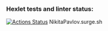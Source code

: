 ### Hexlet tests and linter status:
[![Actions Status](https://github.com/Idealistnik/layout-designer-project-58/actions/workflows/hexlet-check.yml/badge.svg)](https://github.com/Idealistnik/layout-designer-project-58/actions)
NikitaPavlov.surge.sh
